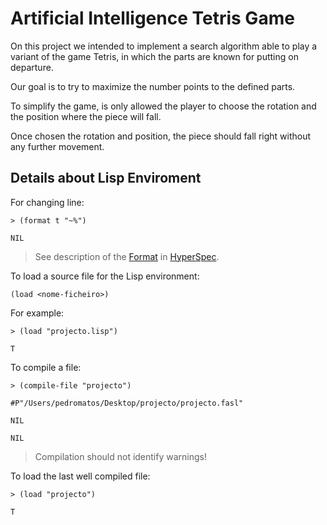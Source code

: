 # Artificial Intelligence Tetris Game

On this project we intended to implement a search algorithm able to play a variant of the game Tetris, in which the parts are known for putting on departure.

Our goal is to try to maximize the number points to the defined parts.

To simplify the game, is only allowed the player to choose the rotation and the position where the piece will fall.

Once chosen the rotation and position, the piece should fall right without any further movement.

## Details about Lisp Enviroment

For changing line:

```
> (format t "~%")

NIL
```

> See description of the [Format](http://www.lispworks.com/documentation/lw50/CLHS/Body/f_format.htm) in [HyperSpec](http://www.lispworks.com/documentation/HyperSpec/Front/).

To load a source file for the Lisp environment:

```
(load <nome-ficheiro>)
```

For example:

```
> (load "projecto.lisp")

T
```

To compile a file:

```
> (compile-file "projecto")

#P"/Users/pedromatos/Desktop/projecto/projecto.fasl"

NIL

NIL
```

> Compilation should not identify warnings!

To load the last well compiled file:
```
> (load "projecto")

T
```